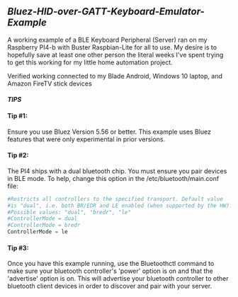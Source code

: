 ## _Bluez-HID-over-GATT-Keyboard-Emulator-Example_

A working example of a BLE Keyboard Peripheral (Server) ran on my Raspberry PI4-b with Buster Raspbian-Lite for all to use. My desire is to hopefully save at least one other person the literal weeks I've spent trying to get this working for my little home automation project.

Verified working connected to my Blade Android, Windows 10 laptop, and Amazon FireTV stick devices

#### _TIPS_

#### Tip #1:
Ensure you use Bluez Version 5.56 or better. This example uses Bluez features that were only experimental in prior versions.

#### Tip #2:
The PI4 ships with a dual bluetooth chip. You must ensure you pair devices in BLE mode. To help, change this option in the /etc/bluetooth/main.conf file:

```python
#Restricts all controllers to the specified transport. Default value
#is "dual", i.e. both BR/EDR and LE enabled (when supported by the HW).
#Possible values: "dual", "bredr", "le"
#ControllerMode = dual
#ControllerMode = bredr
ControllerMode = le
```

#### Tip #3:
Once you have this example running, use the Bluetoothctl command to make sure your bluetooth controller's 'power' option is on and that the 'advertise' option is on. This will advertise your bluetooth controller to other bluetooth client devices in order to discover and pair with your server.
